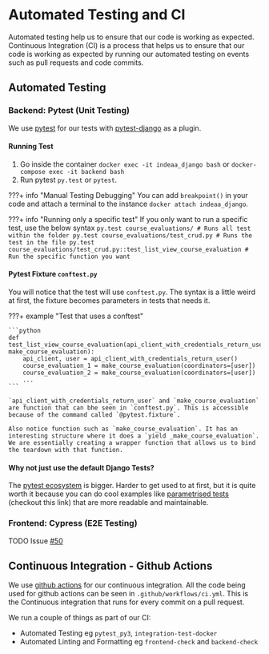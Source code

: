 # Automated Testing and CI
Automated testing help us to ensure that our code is working as expected. Continuous Integration (CI) is a process that helps us to ensure that our code is working as expected by running our automated testing on events such as pull requests and code commits.

## Automated Testing

### Backend: Pytest (Unit Testing)
We use [pytest](https://docs.pytest.org/en/7.1.x/) for our tests with [pytest-django](https://pytest-django.readthedocs.io/en/latest/) as a plugin.
#### Running Test
1. Go inside the container `docker exec -it indeaa_django bash` or `docker-compose exec -it backend bash`
2. Run pytest `py.test` or `pytest`.


???+ info "Manual Testing Debugging"
    You can add `breakpoint()` in your code and attach a terminal to the instance `docker attach indeaa_django`.

???+ info "Running only a specific test"
    If you only want to run a specific test, use the below syntax
    ```
    py.test course_evaluations/ # Runs all test within the folder
    py.test course_evaluations/test_crud.py # Runs the test in the file
    py.test course_evaluations/test_crud.py::test_list_view_course_evaluation # Run the specific function you want
    ```

#### Pytest Fixture `conftest.py`
You will notice that the test will use `conftest.py`. The syntax is a little weird at first, the fixture becomes parameters in tests that needs it.

???+ example "Test that uses a conftest"

    ```python
    def test_list_view_course_evaluation(api_client_with_credentials_return_user, make_course_evaluation):
        api_client, user = api_client_with_credentials_return_user()
        course_evaluation_1 = make_course_evaluation(coordinators=[user])
        course_evaluation_2 = make_course_evaluation(coordinators=[user])
        ...
    ```

    `api_client_with_credentials_return_user` and `make_course_evaluation` are function that can bhe seen in `conftest.py`. This is accessible because of the command called `@pytest.fixture`. 
    
    Also notice function such as `make_course_evaluation`. It has an interesting structure where it does a `yield _make_course_evaluation`. We are essentially creating a wrapper function that allows us to bind the teardown with that function.

#### Why not just use the default Django Tests?
The [pytest ecosystem](https://docs.pytest.org/en/7.0.x/reference/plugin_list.html) is bigger. Harder to get used to at first, but it is quite worth it because you can do cool examples like [parametrised tests](https://docs.pytest.org/en/6.2.x/parametrize.html#pytest-mark-parametrize-parametrizing-test-functions) (checkout this link) that are more readable and maintainable.

### Frontend: Cypress (E2E Testing)
TODO Issue [#50](https://github.com/uwasystemhealth/IndEAAv2/issues/50)


## Continuous Integration - Github Actions

We use [github actions](https://github.com/features/actions) for our continuous integration. All the code being used for github actions can be seen in `.github/workflows/ci.yml`. This is the Continuous integration that runs for every commit on a pull request.

We run a couple of things as part of our CI:

- Automated Testing eg `pytest_py3`, `integration-test-docker`
- Automated Linting and Formatting eg `frontend-check` and `backend-check`